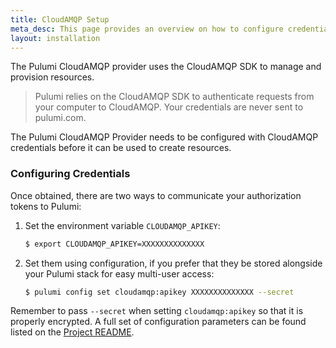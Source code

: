 ```yaml
---
title: CloudAMQP Setup
meta_desc: This page provides an overview on how to configure credentials for the Pulumi CloudAMQP Provider.
layout: installation
---
```


The Pulumi CloudAMQP provider uses the CloudAMQP SDK to manage and provision resources.

> Pulumi relies on the CloudAMQP SDK to authenticate requests from your computer to CloudAMQP. Your credentials are never sent
> to pulumi.com.

The Pulumi CloudAMQP Provider needs to be configured with CloudAMQP credentials
before it can be used to create resources.

### Configuring Credentials

Once obtained, there are two ways to communicate your authorization tokens to Pulumi:

1. Set the environment variable `CLOUDAMQP_APIKEY`:

    ```bash
    $ export CLOUDAMQP_APIKEY=XXXXXXXXXXXXXX
    ```

2. Set them using configuration, if you prefer that they be stored alongside your Pulumi stack for easy multi-user access:

    ```bash
    $ pulumi config set cloudamqp:apikey XXXXXXXXXXXXXX --secret
    ```

Remember to pass `--secret` when setting `cloudamqp:apikey` so that it is properly encrypted. A full set of configuration parameters
can be found listed on the [Project README](https://github.com/pulumi/pulumi-cloudamqp/blob/master/README.md).
